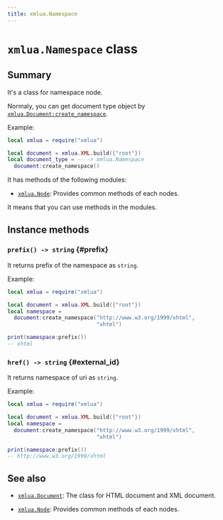 ```yaml
---
title: xmlua.Namespace
---
```


# `xmlua.Namespace` class

## Summary

It's a class for namespace node.

Normaly, you can get document type object by [`xmlua.Document:create_namespace`][create-namespace].

Example:

```lua
local xmlua = require("xmlua")

local document = xmlua.XML.build({"root"})
local document_type = -- -> xmlua.Namespace
  document:create_namespace()
```

It has methods of the following modules:

  * [`xmlua.Node`][node]: Provides common methods of each nodes.

It means that you can use methods in the modules.

## Instance methods

### `prefix() -> string` {#prefix}

It returns prefix of the namespace as `string`.

Example:

```lua
local xmlua = require("xmlua")

local document = xmlua.XML.build({"root"})
local namespace =
  document:create_namespace("http://www.w3.org/1999/xhtml",
                            "xhtml")

print(namespace:prefix())
-- xhtml
```

### `href() -> string` {#external_id}

It returns namespace of uri as `string`.

Example:

```lua
local xmlua = require("xmlua")

local document = xmlua.XML.build({"root"})
local namespace =
  document:create_namespace("http://www.w3.org/1999/xhtml",
                            "xhtml")

print(namespace:prefix())
-- http://www.w3.org/1999/xhtml
```

## See also

  * [`xmlua.Document`][document]: The class for HTML document and XML document.

  * [`xmlua.Node`][node]: Provides common methods of each nodes.


[create-namespace]:document.html#create-namespace

[document]:document.html

[node]:node.html

